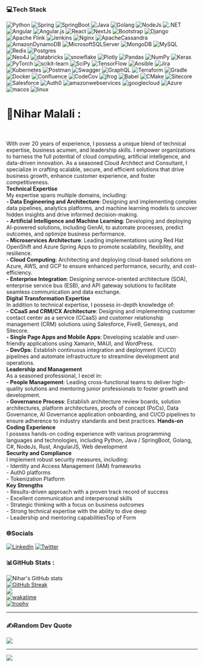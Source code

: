 ### 💻Tech Stack
![Python](https://img.shields.io/badge/python-12344545345345?style=for-the-badge&logo=python&labelColor=black&color=black)
![Spring](https://img.shields.io/badge/spring-12344545345345?style=for-the-badge&logo=spring&labelColor=black&color=black)
![SpringBoot](https://img.shields.io/badge/Springboot-12344545345345?style=for-the-badge&logo=spring-boot&labelColor=black&color=black)
![Java](https://img.shields.io/badge/Java-12344545345345?style=for-the-badge&logo=spring_creators&labelColor=black&color=Red)
![Golang](https://img.shields.io/badge/GOLANG-12344545345345?style=for-the-badge&logo=go&labelColor=black&color=00ADD8)
![NodeJs](https://img.shields.io/badge/Node.js-12344545345345?style=for-the-badge&logo=nodedotjs&labelColor=black&color=5FA04E)
![.NET](https://img.shields.io/badge/dotnet-12344545345345?style=for-the-badge&logo=dotnet&labelColor=black&color=512BD4)
![Angular](https://img.shields.io/badge/angular-%23DD0031.svg?style=for-the-badge&logo=angular&logoColor=black)
![Angular.js](https://img.shields.io/badge/angular.js-%23E23237.svg?style=for-the-badge&logo=angularjs&logoColor=white) 
![React](https://img.shields.io/badge/React-3DD0031.svg?style=for-the-badge&logo=react&logoColor=black)
![NextJs](https://img.shields.io/badge/Nextjs-3DD0031.svg?style=for-the-badge&logo=nextdotjs&logoColor=black) 
![Bootstrap](https://img.shields.io/badge/bootstrap-%23563D7C.svg?style=for-the-badge&logo=bootstrap&logoColor=white) 
![Django](https://img.shields.io/badge/django-%23092E20.svg?style=for-the-badge&logo=django&logoColor=white)
![Apache Flink](https://img.shields.io/badge/Apache%20Flink-E6526F?style=for-the-badge&logo=Apache%20Flink&logoColor=white) 
![Jenkins](https://img.shields.io/badge/jenkins-%232C5263.svg?style=for-the-badge&logo=jenkins&logoColor=white)
![Nginx](https://img.shields.io/badge/nginx-%23009639.svg?style=for-the-badge&logo=nginx&logoColor=white) 
![ApacheCassandra](https://img.shields.io/badge/cassandra-%231287B1.svg?style=for-the-badge&logo=apache-cassandra&logoColor=white) 
![AmazonDynamoDB](https://img.shields.io/badge/Amazon%20DynamoDB-4053D6?style=for-the-badge&logo=Amazon%20DynamoDB&logoColor=white) 
![MicrosoftSQLServer](https://img.shields.io/badge/Microsoft%20SQL%20Sever-CC2927?style=for-the-badge&logo=microsoft%20sql%20server&logoColor=white) 
![MongoDB](https://img.shields.io/badge/MongoDB-%234ea94b.svg?style=for-the-badge&logo=mongodb&logoColor=white) 
![MySQL](https://img.shields.io/badge/mysql-%2300f.svg?style=for-the-badge&logo=mysql&logoColor=white) 
![Redis](https://img.shields.io/badge/redis-%23DD0031.svg?style=for-the-badge&logo=redis&logoColor=white) 
![Postgres](https://img.shields.io/badge/postgres-%23316192.svg?style=for-the-badge&logo=postgresql&logoColor=white) 	
![Neo4J](https://img.shields.io/badge/Neo4j-008CC1?style=for-the-badge&logo=neo4j&logoColor=white)
![databricks](https://img.shields.io/badge/databricks-%23150458.svg?style=for-the-badge&logo=databricks&logoColor=FF3621) 
![snowflake](https://img.shields.io/badge/snowflake-%23150458.svg?style=for-the-badge&logo=snowflake&logoColor=29B5E8) 
![Plotly](https://img.shields.io/badge/Plotly-%233F4F75.svg?style=for-the-badge&logo=plotly&logoColor=white) 
![Pandas](https://img.shields.io/badge/pandas-%23150458.svg?style=for-the-badge&logo=pandas&logoColor=white) 
![NumPy](https://img.shields.io/badge/numpy-%23013243.svg?style=for-the-badge&logo=numpy&logoColor=white) 
![Keras](https://img.shields.io/badge/Keras-%23D00000.svg?style=for-the-badge&logo=Keras&logoColor=white) 
![PyTorch](https://img.shields.io/badge/PyTorch-%23EE4C2C.svg?style=for-the-badge&logo=PyTorch&logoColor=white) 
![scikit-learn](https://img.shields.io/badge/scikit--learn-%23F7931E.svg?style=for-the-badge&logo=scikit-learn&logoColor=white) 
![SciPy](https://img.shields.io/badge/SciPy-%230C55A5.svg?style=for-the-badge&logo=scipy&logoColor=%white) 
![TensorFlow](https://img.shields.io/badge/TensorFlow-%23FF6F00.svg?style=for-the-badge&logo=TensorFlow&logoColor=white) 
![Ansible](https://img.shields.io/badge/ansible-%231A1918.svg?style=for-the-badge&logo=ansible&logoColor=white) 
![Jira](https://img.shields.io/badge/jira-%230A0FFF.svg?style=for-the-badge&logo=jira&logoColor=white)
![Kubernetes](https://img.shields.io/badge/kubernetes-%23326ce5.svg?style=for-the-badge&logo=kubernetes&logoColor=white) 
![Postman](https://img.shields.io/badge/Postman-FF6C37?style=for-the-badge&logo=postman&logoColor=white) 
![Swagger](https://img.shields.io/badge/-Swagger-%23Clojure?style=for-the-badge&logo=swagger&logoColor=85EA2D)
![GraphQL](https://img.shields.io/badge/-graphql-%23Clojure?style=for-the-badge&logo=graphql&logoColor=E10098) 
![Terraform](https://img.shields.io/badge/terraform-%235835CC.svg?style=for-the-badge&logo=terraform&logoColor=white) 
![Gradle](https://img.shields.io/badge/Gradle-02303A.svg?style=for-the-badge&logo=Gradle&logoColor=white) 
![Docker](https://img.shields.io/badge/docker-%230db7ed.svg?style=for-the-badge&logo=docker&logoColor=white) 
![Confluence](https://img.shields.io/badge/confluence-%23172BF4.svg?style=for-the-badge&logo=confluence&logoColor=white) 
![CodeCov](https://img.shields.io/badge/codecov-%23ff0077.svg?style=for-the-badge&logo=codecov&logoColor=white)
![jfrog](https://img.shields.io/badge/jfrog-%23ff0077.svg?style=for-the-badge&logo=jfrog&logoColor=40BE46) 
![Babel](https://img.shields.io/badge/Babel-F9DC3e?style=for-the-badge&logo=babel&logoColor=black) 
![CMake](https://img.shields.io/badge/CMake-%23008FBA.svg?style=for-the-badge&logo=cmake&logoColor=white)
![Sitecore](https://img.shields.io/badge/sitecore-12344545345345?style=for-the-badge&logo=sitecore&labelColor=black&color=EB1F1F)
![Salesforce](https://img.shields.io/badge/salesforce-12344545345345?style=for-the-badge&logo=salesforce&labelColor=black&color=00A1E0)
![Auth0](https://img.shields.io/badge/auth0-12344545345345?style=for-the-badge&logo=auth0&labelColor=black&color=EB5424)
![amazonwebservices](https://img.shields.io/badge/AWS-12344545345345?style=for-the-badge&logo=amazonwebservices&labelColor=black&color=black)
![googlecloud](https://img.shields.io/badge/googlecloud-12344545345345?style=for-the-badge&logo=googlecloud&labelColor=black&color=blue)
![Azure](https://img.shields.io/badge/azure-12344545345345?style=for-the-badge&logo=gitforwindows&labelColor=black&color=blue)
![macos](https://img.shields.io/badge/macos-12344545345345?style=for-the-badge&logo=macos&labelColor=black&color=white)
![linux](https://img.shields.io/badge/linux-12344545345345?style=for-the-badge&logo=linux&labelColor=black&color=yellow)


# 💫Nihar Malali :
<br/>​​​​​​​  
With over 20 years of experience, I possess a unique blend of technical expertise, business acumen, and leadership skills. I empower organizations to harness the full potential of cloud computing, artificial intelligence, and data-driven innovation. As a seasoned Cloud Architect and Consultant, I specialize in crafting scalable, secure, and efficient solutions that drive business growth, enhance customer experience, and foster competitiveness.  
**Technical Expertise**  
My expertise spans multiple domains, including:  
**\- Data Engineering and Architecture**: Designing and implementing complex data pipelines, analytics platforms, and machine learning models to uncover hidden insights and drive informed decision-making.  
**\- Artificial Intelligence and Machine Learning**: Developing and deploying AI-powered solutions, including GenAI, to automate processes, predict outcomes, and optimize business performance.  
**\- Microservices Architecture**: Leading implementations using Red Hat OpenShift and Azure Spring Apps to promote scalability, flexibility, and resilience.  
**\- Cloud Computing**: Architecting and deploying cloud-based solutions on Azure, AWS, and GCP to ensure enhanced performance, security, and cost-efficiency.  
**\- Enterprise Integration**: Designing service-oriented architecture (SOA), enterprise service bus (ESB), and API gateway solutions to facilitate seamless communication and data exchange.  
**Digital Transformation Expertise**  
In addition to technical expertise, I possess in-depth knowledge of:  
**\- CCaaS and CRM/CX Architecture**: Designing and implementing customer contact center as a service (CCaaS) and customer relationship management (CRM) solutions using Salesforce, Five9, Genesys, and Sitecore.  
**\- Single Page Apps and Mobile Apps**: Developing scalable and user-friendly applications using Xamarin, MAUI, and WordPress.  
**\- DevOps**: Establish continuous integration and deployment (CI/CD) pipelines and automate infrastructure to streamline development and operations.  
**Leadership and Management**  
As a seasoned professional, I excel in:  
**\- People Management**: Leading cross-functional teams to deliver high-quality solutions and mentoring junior professionals to foster growth and development.  
**\- Governance Process**: Establish architecture review boards, solution architectures, platform architectures, proofs of concept (PoCs), Data Governance, AI Governance application onboarding, and CI/CD pipelines to ensure adherence to industry standards and best practices.
**Hands-on Coding Experience**  
I possess hands-on coding experience with various programming languages and technologies, including Python, Java / SpringBoot, Golang, C#, NodeJs, Rust, AngularJS, Web development  
**Security and Compliance**  
I implement robust security measures, including:  
\- Identity and Access Management (IAM) frameworks  
\- Auth0 platforms  
\- Tokenization Platform  
**Key Strengths**  
\- Results-driven approach with a proven track record of success  
\- Excellent communication and interpersonal skills  
\- Strategic thinking with a focus on business outcomes  
\- Strong technical expertise with the ability to dive deep  
\- Leadership and mentoring capabilitiesTop of Form

### 🌐Socials
[![LinkedIn](https://img.shields.io/badge/LinkedIn-%230077B5.svg?logo=linkedin&logoColor=white)](https://www.linkedin.com/in/niharmalali/) [![Twitter](https://img.shields.io/badge/Twitter-%231DA1F2.svg?logo=Twitter&logoColor=white)](https://twitter.com/@blitznihar) 



### 📊GitHub Stats :
![Nihar's GitHub stats](https://github-readme-stats.vercel.app/api?username=blitznihar&show_icons=true&theme=gruvbox&include_all_commits=true&count_private=true&show=reviews,prs_merged_percentage&hide=contribs)<br/>
[![GitHub Streak](https://streak-stats.demolab.com?user=blitznihar&theme=dark)](https://git.io/streak-stats)<br/>
![](https://github-readme-stats.vercel.app/api/top-langs/?username=blitznihar&theme=radical&hide_border=false&include_all_commits=false&count_private=false&layout=compact)<br/>
[![wakatime](https://wakatime.com/badge/user/fbb75a1c-1ac7-420c-8e72-b1969831877b/project/7e2667af-e6b1-41bc-8899-8c5f20c95071.svg)](https://wakatime.com/badge/user/fbb75a1c-1ac7-420c-8e72-b1969831877b/project/7e2667af-e6b1-41bc-8899-8c5f20c95071)<br/>
[![trophy](https://github-profile-trophy.vercel.app/?username=blitznihar)](https://github.com/blitznihar/github-profile-trophy)

---

### ✍️Random Dev Quote
![](https://quotes-github-readme.vercel.app/api?type=horizontal&theme=dark)

---
[![](https://visitcount.itsvg.in/api?id=blitznihar&icon=0&color=0)](https://visitcount.itsvg.in)
